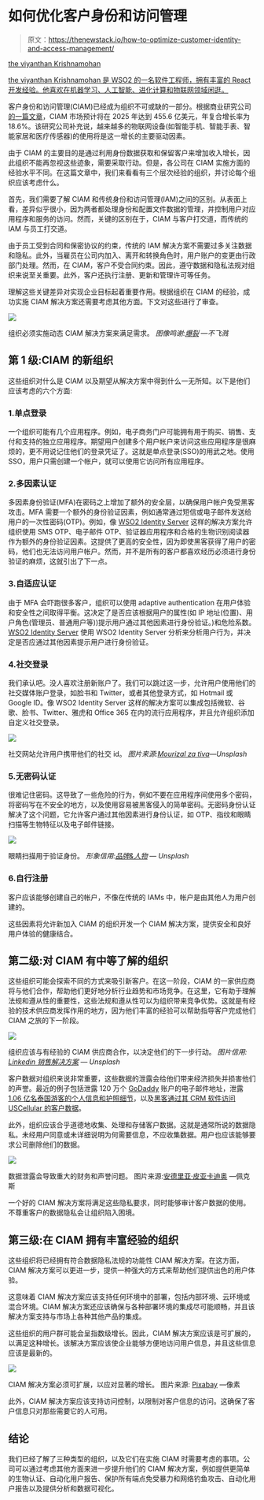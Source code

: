 # 如何优化客户身份和访问管理

> 原文：<https://thenewstack.io/how-to-optimize-customer-identity-and-access-management/>

[](https://lk.linkedin.com/in/krishnamohan-theviyanthan)

[the viyanthan Krishnamohan](https://lk.linkedin.com/in/krishnamohan-theviyanthan)

[the viyanthan Krishnamohan 是 WSO2 的一名软件工程师，拥有丰富的 React 开发经验。他喜欢在机器学习、人工智能、进化计算和物联网领域闲逛。](https://lk.linkedin.com/in/krishnamohan-theviyanthan)

[](https://lk.linkedin.com/in/krishnamohan-theviyanthan)[](https://lk.linkedin.com/in/krishnamohan-theviyanthan)

客户身份和访问管理(CIAM)已经成为组织不可或缺的一部分。根据商业研究公司[的一篇文章](https://www.thebusinessresearchcompany.com/press-release/global-consumer-identity-and-access-management-market-2021)，CIAM 市场预计将在 2025 年达到 455.6 亿美元，年复合增长率为 18.6%。该研究公司补充说，越来越多的物联网设备(如智能手机、智能手表、智能家居和医疗传感器)的使用将是这一增长的主要驱动因素。

由于 CIAM 的主要目的是通过利用身份数据获取和保留客户来增加收入增长，因此组织不能再忽视这些迹象，需要采取行动。但是，各公司在 CIAM 实施方面的经验水平不同。在这篇文章中，我们来看看有三个层次经验的组织，并讨论每个组织应该考虑什么。

首先，我们需要了解 CIAM 和传统身份和访问管理(IAM)之间的区别。从表面上看，差异似乎很小，因为两者都处理身份和配置文件数据的管理，并控制用户对应用程序和服务的访问。然而，关键的区别在于，CIAM 与客户打交道，而传统的 IAM 与员工打交道。

由于员工受到合同和保密协议的约束，传统的 IAM 解决方案不需要过多关注数据和隐私。此外，当雇员在公司内加入、离开和转换角色时，用户账户的变更由行政部门处理。然而，在 CIAM，客户不受合同约束。因此，遵守数据和隐私法规对组织来说至关重要。此外，客户还执行注册、更新和管理许可等任务。

理解这些关键差异对实现企业目标起着重要作用。根据组织在 CIAM 的经验，成功实施 CIAM 解决方案还需要考虑其他方面。下文对这些进行了审查。

![](img/6334a50d062a3f85347ad296594a070f.png)

组织必须实施动态 CIAM 解决方案来满足需求。
*图像鸣谢:[爆裂](https://unsplash.com/photos/kUqqaRjJuw0) —不飞溅*

## **第 1 级:CIAM 的新组织**

这些组织对什么是 CIAM 以及期望从解决方案中得到什么一无所知。以下是他们应该考虑的六个方面:

### 1.单点登录

一个组织可能有几个应用程序。例如，电子商务门户可能拥有用于购买、销售、支付和支持的独立应用程序。期望用户创建多个用户帐户来访问这些应用程序是很麻烦的，更不用说记住他们的登录凭证了。这就是单点登录(SSO)的用武之地。使用 SSO，用户只需创建一个帐户，就可以使用它访问所有应用程序。

### 2.多因素认证

多因素身份验证(MFA)在密码之上增加了额外的安全层，以确保用户帐户免受黑客攻击。MFA 需要一个额外的身份验证因素，例如通常通过短信或电子邮件发送给用户的一次性密码(OTP)。例如，像 [WSO2 Identity Server](https://wso2.com/identity-server/) 这样的解决方案允许组织使用 SMS OTP、电子邮件 OTP、验证器应用程序和合格的生物识别阅读器作为额外的身份验证因素。这提供了更高的安全性，因为即使黑客获得了用户的密码，他们也无法访问用户帐户。然而，并不是所有的客户都喜欢经历必须进行身份验证的麻烦，这就引出了下一点。

### 3.自适应认证

由于 MFA 会吓跑很多客户，组织可以使用 adaptive authentication 在用户体验和安全性之间取得平衡。这决定了是否应该根据用户的属性(如 IP 地址(位置)、用户角色(管理员、普通用户等))提示用户通过其他因素进行身份验证。)和危险系数。 [WSO2 Identity Server](https://wso2.com/identity-server/) 使用 WSO2 Identity Server 分析来分析用户行为，并决定是否应通过其他因素提示用户进行身份验证。

### 4.社交登录

我们承认吧。没人喜欢注册新账户了。我们可以跳过这一步，允许用户使用他们的社交媒体账户登录，如脸书和 Twitter，或者其他登录方式，如 Hotmail 或 Google ID。像 WSO2 Identity Server 这样的解决方案可以集成包括微软、谷歌、脸书、Twitter、雅虎和 Office 365 在内的流行应用程序，并且允许组织添加自定义社交登录。

![](img/7c62c5cea105b4379bfdfc8998586685.png)

社交网站允许用户携带他们的社交 id。
*图片来源:[Mourizal za tiva](https://unsplash.com/photos/90JFNMyBeek)—Unsplash*

### 5.无密码认证

很难记住密码。这导致了一些危险的行为，例如不要在应用程序间使用多个密码，将密码写在不安全的地方，以及使用容易被黑客侵入的简单密码。无密码身份认证解决了这个问题，它允许客户通过其他因素进行身份认证，如 OTP、指纹和眼睛扫描等生物特征以及电子邮件链接。

![](img/811dcd27e6f4f06a224f1637a5286bf8.png)

眼睛扫描用于验证身份。
*形象信用:[品牌&人物](https://unsplash.com/photos/sWQrD5s0fWc) — Unsplash*

### 6.自行注册

客户应该能够创建自己的帐户，不像在传统的 IAMs 中，帐户是由其他人为用户创建的。

这些因素将允许新加入 CIAM 的组织开发一个 CIAM 解决方案，提供安全和良好用户体验的健康结合。

## **第二级:对 CIAM 有中等了解的组织**

这些组织可能会探索不同的方式来吸引新客户。在这一阶段，CIAM 的一家供应商将与他们合作，帮助他们更好地分析行业趋势和市场竞争。在这里，它有助于理解法规和遵从性的重要性，这些法规和遵从性可以为组织带来竞争优势。这就是有经验的技术供应商发挥作用的地方，因为他们丰富的经验可以帮助指导客户完成他们 CIAM 之旅的下一阶段。

![](img/160c81cebf9cdd1785b0b52e2c146441.png)

组织应该与有经验的 CIAM 供应商合作，以决定他们的下一步行动。
*图片信用: [Linkedin 销售解决方案](https://unsplash.com/photos/46bom4lObsA) — Unsplash*

客户数据对组织来说非常重要，这些数据的泄露会给他们带来经济损失并损害他们的声誉。最近的例子包括泄露 120 万个 [GoDaddy](https://techcrunch.com/2021/11/22/godaddy-breach-million-accounts/) 账户的电子邮件地址，泄露[1.06 亿名泰国游客的个人信息和护照细节](https://www.comparitech.com/blog/information-security/thai-traveler-data-leak/)，以及[黑客通过其 CRM 软件访问 USCellular 的客户数据](https://www.bleepingcomputer.com/news/security/uscellular-hit-by-a-data-breach-after-hackers-access-crm-software/)。

此外，组织应该合乎道德地收集、处理和存储客户数据。这就是通常所说的数据隐私。未经用户同意或未详细说明为何需要信息，不应收集数据。用户也应该能够要求公司删除他们的数据。

![](img/add69e3f711943fe830121e343496639.png)

数据泄露会导致重大的财务和声誉问题。
图片来源:[安德里亚·皮亚卡迪奥](https://www.pexels.com/photo/crop-businessman-signing-contract-in-office-3771097/) —佩克斯

一个好的 CIAM 解决方案将满足这些隐私要求，同时能够审计客户数据的使用。不尊重客户的数据隐私会让组织陷入困境。

## **第三级:在 CIAM 拥有丰富经验的组织**

这些组织将已经拥有符合数据隐私法规的功能性 CIAM 解决方案。在这方面，CIAM 解决方案可以更进一步，提供一种强大的方式来帮助他们提供出色的用户体验。

这意味着 CIAM 解决方案应该支持任何环境中的部署，包括内部环境、云环境或混合环境。CIAM 解决方案还应该确保与各种部署环境的集成尽可能顺畅，并且该解决方案支持与市场上各种其他产品的集成。

这些组织的用户群可能会呈指数级增长。因此，CIAM 解决方案应该是可扩展的，以满足这种增长。该解决方案应该使企业能够方便地访问用户信息，并且这些信息应该是最新的。

![](img/2d82252c20f6cf416c512d399bbc37db.png)

CIAM 解决方案必须可扩展，以应对显著的增长。
图片来源: [Pixabay](https://www.pexels.com/photo/abstract-close-up-cobweb-connection-276502/) —像素

此外，CIAM 解决方案应该支持访问控制，以限制对客户信息的访问。这确保了客户信息只对那些需要它的人可用。

## **结论**

我们已经了解了三种类型的组织，以及它们在实施 CIAM 时需要考虑的事项。公司可以通过考虑其他方面来进一步提升他们的 CIAM 解决方案，例如提供更简单的生物认证、自动化用户报告、保护所有端点免受暴力和网络钓鱼攻击、自动化用户报告以及提供分析和数据可视化。

<svg xmlns:xlink="http://www.w3.org/1999/xlink" viewBox="0 0 68 31" version="1.1"><title>Group</title> <desc>Created with Sketch.</desc></svg>